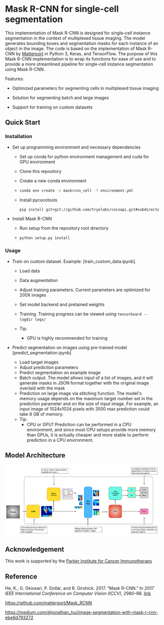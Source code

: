 # Mask R-CNN for single-cell segmentation 

This implementation of Mask R-CNN is designed for single-cell instance segmentation in the context of multiplexed tissue imaging. The model generates bounding boxes and segmentation masks for each instance of an object in the image. The code is based on the implementation of Mask R-CNN by [Matterport](https://github.com/matterport/Mask_RCNN) in Python 3, Keras, and TensorFlow. The purpose of this Mask R-CNN implementation is to wrap its functions for ease of use and to provide a more streamlined pipeline for single-cell instance segmentation using Mask R-CNN.

Features:

* Optimized parameters for segmenting cells in multiplexed tissue imaging  

* Solution for segmenting batch and large images

* Support for training on custom datasets 

  

## Quick Start

### Installation 

* Set up programming environment and necessary dependencies

  * Set up conda for python environment management and cuda for GPU environment

  * Clone this repository 

  * Create a new conda environment

  * ```bash
    conda env create -n maskrcnn_cell -f environment.yml
    ```

  * Install pycocotools

    ```bash
    pip install git+git://github.com/tryolabs/cocoapi.git#subdirectory=PythonAPI
    ```

* Install Mask R-CNN 

  * Run setup from the repository root directory

  * ```bash
    python setup.py install
    ```

### Usage

* Train on custom dataset. Example: [train_custom_data.ipynb]. 

  * Load data

  * Data augmentation

  * Adjust training parameters. Current parameters are optimized for 200X images

  * Set model backend and pretained weights

  * Training. Training progress can be viewed using `tensorboard --logdir logs/`

  * Tip:

    * GPU is highly recommended for training 

    

* Predict segmentation on images using pre-trained model [predict_segmentation.ipynb] 
  * Load target images
  * Adjust prediction parameters
  * Predict segmentation on example image
  * Batch output. The model allows input of a list of images, and it will generate masks in JSON format together with the original image overlaid with the mask
  * Prediction on large image via stitching function. The model's memory usage depends on the maximum target number set in the prediction parameter and on the size of input image. For example, an input image of 1024x1024 pixels with 3500 max prediction could take 8 GB of memory. 
  * Tip: 
    * CPU or GPU? Prediction can be performed in a CPU environment, and since most CPU setups provide more memory than GPUs, it is actually cheaper and more stable to perform prediction in a CPU environment. 



## Model Architecture



![img](./resource/figure/maskrcnn_framework.png)



## Acknowledgement 

This work is supported by the [Parker Institute for Cancer Immunotherapy](https://www.parkerici.org/)



## Reference

He, K., G. Gkioxari, P. Dollár, and R. Girshick. 2017. “Mask R-CNN.” In *2017 IEEE International Conference on Computer Vision (ICCV)*, 2980–88. [link](https://arxiv.org/abs/1703.06870)

https://github.com/matterport/Mask_RCNN 

https://medium.com/@jonathan_hui/image-segmentation-with-mask-r-cnn-ebe6d793272

